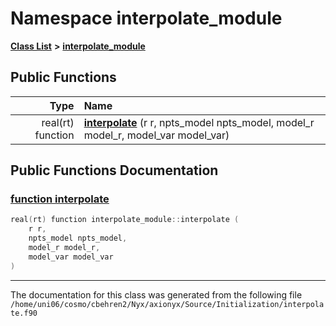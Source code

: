 
# Namespace interpolate\_module


[**Class List**](annotated.md) **>** [**interpolate\_module**](namespaceinterpolate__module.md)




















## Public Functions

| Type | Name |
| ---: | :--- |
|  real(rt) function | [**interpolate**](namespaceinterpolate__module.md#function-interpolate) (r r, npts\_model npts\_model, model\_r model\_r, model\_var model\_var) <br> |








## Public Functions Documentation


### <a href="#function-interpolate" id="function-interpolate">function interpolate </a>


```cpp
real(rt) function interpolate_module::interpolate (
    r r,
    npts_model npts_model,
    model_r model_r,
    model_var model_var
) 
```



------------------------------
The documentation for this class was generated from the following file `/home/uni06/cosmo/cbehren2/Nyx/axionyx/Source/Initialization/interpolate.f90`
